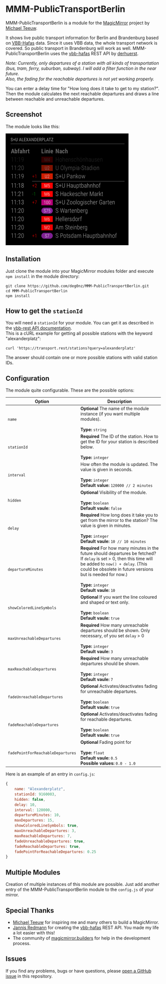 # MMM-PublicTransportBerlin

MMM-PublicTransportBerlin is a module for the [MagicMirror](https://github.com/MichMich/MagicMirror) project by 
[Michael Teeuw](https://github.com/MichMich).

It shows live public transport information for Berlin and Brandenburg based on [VBB-Hafas](http://www.hafas.de/company/referenzen/vbb) data.
Since it uses VBB data, the whole transport network is covered. So public transport in Brandenburg will work as well. 
MMM-PublicTransportBerlin uses the [vbb-hafas](https://github.com/derhuerst/vbb-hafas) REST API by [derhuerst](https://github.com/derhuerst).

*Note: Currently, only departures of a station with all kinds of transportation (bus, tram, ferry, suburban, subway). 
I will add a filter function in the near future.*   
*Also, the fading for the reachable departures is not yet working properly.*

You can enter a delay time for "How long does it take to get to my station?". 
Then the module calculates the next reachable departures and draws a line between reachable and unreachable departures.

## Screenshot

The module looks like this:

![Example for Alexanderplatz with time delay](img/MMM-PublicTransport_screenshot.png)

## Installation

Just clone the module into your MagicMirror modules folder and execute `npm install` in the module directory:

```
git clone https://github.com/deg0nz/MMM-PublicTransportBerlin.git
cd MMM-PublicTransportBerlin
npm install
```

## How to get the `stationId`

You will need a `stationId` for your module. You can get it as described in the [vbb-rest API documentation](https://github.com/derhuerst/vbb-rest/blob/21930eb2442ecdc8888e70d024391be29264f33f/docs/index.md).    
This is a cURL example for getting all possible stations with the keyword "alexanderplatz":

```
curl 'https://transport.rest/stations?query=alexanderplatz'
```

The answer should contain one or more possible stations with valid station IDs.

## Configuration

The module quite configurable. These are the possible options:

|Option|Description|
|---|---|
|`name`|**Optional** The name of the module instance (if you want multiple modules).<br><br>**Type:** `string`<br>|
|`stationId`|**Required** The ID of the station. How to get the ID for your station is described below.<br><br>**Type:** `integer`|
|`interval`|How often the module is updated. The value is given in seconds.<br><br>**Type:** `integer`<br>**Default value:** `120000 // 2 minutes`|
|`hidden`|**Optional** Visibility of the module.<br><br>**Type:** `boolean`<br>**Default vaule:** `false`|
|`delay`|**Required** How long does it take you to get from the mirror to the station? The value is given in minutes.<br><br>**Type:** `integer`<br>**Default vaule:** `10 // 10 minutes`|
|`departureMinutes`|**Required** For how many minutes in the future should departures be fetched? If `delay` is set > 0, then this time will be added to `now() + delay`. (This could be obsolete in future versions but is needed for now.)<br><br>**Type:** `integer`<br>**Default vaule:** `10`|
|`showColoredLineSymbols`|**Optional** If you want the line coloured and shaped or text only.<br><br>**Type:** `boolean`<br>**Default vaule:** `true`|
|`maxUnreachableDepartures`|**Required** How many unreachable departures should be shown. Only necessary, of you set `delay` > 0<br><br>**Type:** `integer`<br>**Default vaule:** `3`|
|`maxReachableDepartures`|**Required** How many unreachable departures should be shown.<br><br>**Type:** `integer`<br>**Default vaule:** `7`|
|`fadeUnreachableDepartures`|**Optional** Activates/deactivates fading for unreachable departures.<br><br>**Type:** `boolean`<br>**Default vaule:** `true`|
|`fadeReachableDepartures`|**Optional** Activates/deactivates fading for reachable departures.<br><br>**Type:** `boolean`<br>**Default vaule:** `true`|
|`fadePointForReachableDepartures`|**Optional** Fading point for<br><br>**Type:** `float`<br>**Default vaule:** `0.5` <br>**Possible values:** `0.0 - 1.0`|

Here is an example of an entry in `config.js`:

``` JavaScript
{
    name: "Alexanderplatz",
    stationId: 9160003,
    hidden: false,
    delay: 10,
    interval: 120000,
    departureMinutes: 10,          
    maxDepartures: 15,              
    showColoredLineSymbols: true,   
    maxUnreachableDepartures: 3,    
    maxReachableDepartures: 7,
    fadeUnreachableDepartures: true,
    fadeReachableDepartures: true,
    fadePointForReachableDepartures: 0.25
}
```

## Multiple Modules

Creation of multiple instances of this module are possible. Just add another entry of the MMM-PublicTransportBerlin module to the `config.js` of your mirror.

## Special Thanks

* [Michael Teeuw](https://github.com/MichMich) for inspiring me and many others to build a MagicMirror.
* [Jannis Redmann](https://github.com/derhuerst) for creating the [vbb-hafas](https://github.com/derhuerst/vbb-hafas) REST API. 
You made my life a lot easier with this!
* The community of [magicmirror.builders](https://magicmirror.builders) for help in the development process.

## Issues

If you find any problems, bugs or have questions, please [open a GitHub issue](https://github.com/deg0nz/MMM-PublicTransportBerlin/issues) in this repository.